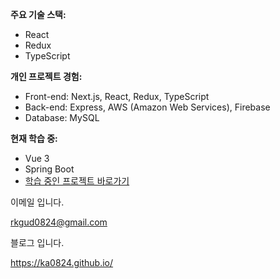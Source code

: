 **주요 기술 스택:**

- React
- Redux
- TypeScript

**개인 프로젝트 경험:**

- Front-end: Next.js, React, Redux, TypeScript
- Back-end: Express, AWS (Amazon Web Services), Firebase
- Database: MySQL

**현재 학습 중:**

- Vue 3
- Spring Boot
- [학습 중인 프로젝트 바로가기](https://github.com/ka0824/noky_vue_spring)

이메일 입니다.

rkgud0824@gmail.com

블로그 입니다.

https://ka0824.github.io/
